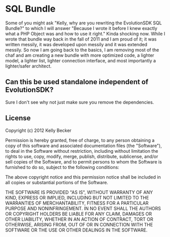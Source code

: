 SQL Bundle
==========
Some of you might ask "Kelly, why are you rewriting the EvolutionSDK SQL Bundle?" to which I will answer "Because I wrote it before I knew exactly what a PHP Object was and how to use it right." Kinda shocking now. While I wrote that bundle way back in the fall of 2011 and I am proud of it; it was written messily, it was developed upon messily and it was extended messily. So now I am going back to the basics, I am removing most of the chaf and am creating a new bundle with more optimized code, a lighter model, a lighter list, lighter connection interface, and most importantly a lighter/safer architect.

## Can this be used standalone independent of EvolutionSDK?
Sure I don't see why not just make sure you remove the dependencies.

## License
Copyright (c) 2012 Kelly Becker

Permission is hereby granted, free of charge, to any person obtaining a copy of this software and associated documentation files (the "Software"), to deal in the Software without restriction, including without limitation the rights to use, copy, modify, merge, publish, distribute, sublicense, and/or sell copies of the Software, and to permit persons to whom the Software is furnished to do so, subject to the following conditions:

The above copyright notice and this permission notice shall be included in all copies or substantial portions of the Software.

THE SOFTWARE IS PROVIDED "AS IS", WITHOUT WARRANTY OF ANY KIND, EXPRESS OR IMPLIED, INCLUDING BUT NOT LIMITED TO THE WARRANTIES OF MERCHANTABILITY, FITNESS FOR A PARTICULAR PURPOSE AND NONINFRINGEMENT. IN NO EVENT SHALL THE AUTHORS OR COPYRIGHT HOLDERS BE LIABLE FOR ANY CLAIM, DAMAGES OR OTHER LIABILITY, WHETHER IN AN ACTION OF CONTRACT, TORT OR OTHERWISE, ARISING FROM, OUT OF OR IN CONNECTION WITH THE SOFTWARE OR THE USE OR OTHER DEALINGS IN THE SOFTWARE.
